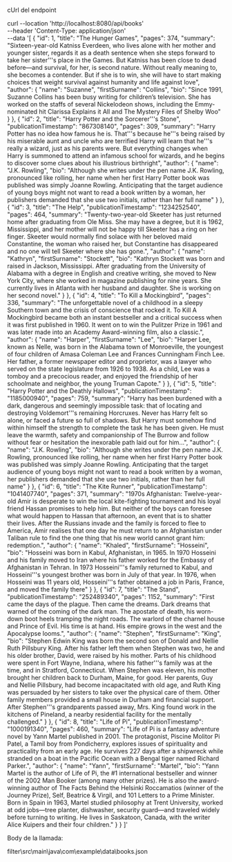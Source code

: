 cUrl del endpoint

curl --location 'http://localhost:8080/api/books' \
--header 'Content-Type: application/json' \
--data '[
{
"id": 1,
"title": "The Hunger Games",
"pages": 374,
"summary": "Sixteen-year-old Katniss Everdeen, who lives alone with her mother and younger sister, regards it as a death sentence when she steps forward to take her sister'\''s place in the Games. But Katniss has been close to dead before—and survival, for her, is second nature. Without really meaning to, she becomes a contender. But if she is to win, she will have to start making choices that weight survival against humanity and life against love",
"author": {
"name": "Suzanne",
"firstSurname": "Collins",
"bio": "Since 1991, Suzanne Collins has been busy writing for children’s television. She has worked on the staffs of several Nickelodeon shows, including the Emmy-nominated hit Clarissa Explains it All and The Mystery Files of Shelby Woo"
}
},
{
"id": 2,
"title": "Harry Potter and the Sorcerer'\''s Stone",
"publicationTimestamp": "867308140",
"pages": 309,
"summary": "Harry Potter has no idea how famous he is. That'\''s because he'\''s being raised by his miserable aunt and uncle who are terrified Harry will learn that he'\''s really a wizard, just as his parents were. But everything changes when Harry is summoned to attend an infamous school for wizards, and he begins to discover some clues about his illustrious birthright",
"author": {
"name": "J.K. Rowling",
"bio": "Although she writes under the pen name J.K. Rowling, pronounced like rolling, her name when her first Harry Potter book was published was simply Joanne Rowling. Anticipating that the target audience of young boys might not want to read a book written by a woman, her publishers demanded that she use two initials, rather than her full name"
}
},
{
"id": 3,
"title": "The Help",
"publicationTimestamp": "1234252540",
"pages": 464,
"summary": "Twenty-two-year-old Skeeter has just returned home after graduating from Ole Miss. She may have a degree, but it is 1962, Mississippi, and her mother will not be happy till Skeeter has a ring on her finger. Skeeter would normally find solace with her beloved maid Constantine, the woman who raised her, but Constantine has disappeared and no one will tell Skeeter where she has gone.",
"author": {
"name": "Kathryn",
"firstSurname": "Stockett",
"bio": "Kathryn Stockett was born and raised in Jackson, Mississippi. After graduating from the University of Alabama with a degree in English and creative writing, she moved to New York City, where she worked in magazine publishing for nine years. She currently lives in Atlanta with her husband and daughter. She is working on her second novel."
}
},
{
"id": 4,
"title": "To Kill a Mockingbird",
"pages": 336,
"summary": "The unforgettable novel of a childhood in a sleepy Southern town and the crisis of conscience that rocked it. To Kill A Mockingbird became both an instant bestseller and a critical success when it was first published in 1960. It went on to win the Pulitzer Prize in 1961 and was later made into an Academy Award-winning film, also a classic.",
"author": {
"name": "Harper",
"firstSurname": "Lee",
"bio": "Harper Lee, known as Nelle, was born in the Alabama town of Monroeville, the youngest of four children of Amasa Coleman Lee and Frances Cunningham Finch Lee. Her father, a former newspaper editor and proprietor, was a lawyer who served on the state legislature from 1926 to 1938. As a child, Lee was a tomboy and a precocious reader, and enjoyed the friendship of her schoolmate and neighbor, the young Truman Capote."
}
},
{
"id": 5,
"title": "Harry Potter and the Deathly Hallows",
"publicationTimestamp": "1185000940",
"pages": 759,
"summary": "Harry has been burdened with a dark, dangerous and seemingly impossible task: that of locating and destroying Voldemort'\''s remaining Horcruxes. Never has Harry felt so alone, or faced a future so full of shadows. But Harry must somehow find within himself the strength to complete the task he has been given. He must leave the warmth, safety and companionship of The Burrow and follow without fear or hesitation the inexorable path laid out for him...",
"author": {
"name": "J.K. Rowling",
"bio": "Although she writes under the pen name J.K. Rowling, pronounced like rolling, her name when her first Harry Potter book was published was simply Joanne Rowling. Anticipating that the target audience of young boys might not want to read a book written by a woman, her publishers demanded that she use two initials, rather than her full name"
}
},
{
"id": 6,
"title": "The Kite Runner",
"publicationTimestamp": "1041407740",
"pages": 371,
"summary": "1970s Afghanistan: Twelve-year-old Amir is desperate to win the local kite-fighting tournament and his loyal friend Hassan promises to help him. But neither of the boys can foresee what would happen to Hassan that afternoon, an event that is to shatter their lives. After the Russians invade and the family is forced to flee to America, Amir realises that one day he must return to an Afghanistan under Taliban rule to find the one thing that his new world cannot grant him: redemption.",
"author": {
"name": "Khaled",
"firstSurname": "Hosseini",
"bio": "Hosseini was born in Kabul, Afghanistan, in 1965. In 1970 Hosseini and his family moved to Iran where his father worked for the Embassy of Afghanistan in Tehran. In 1973 Hosseini'\''s family returned to Kabul, and Hosseini'\''s youngest brother was born in July of that year. In 1976, when Hosseini was 11 years old, Hosseini'\''s father obtained a job in Paris, France, and moved the family there"
}
},
{
"id": 7,
"title": "The Stand",
"publicationTimestamp": "252489340",
"pages": 1152,
"summary": "First came the days of the plague. Then came the dreams. Dark dreams that warned of the coming of the dark man. The apostate of death, his worn-down boot heels tramping the night roads. The warlord of the charnel house and Prince of Evil. His time is at hand. His empire grows in the west and the Apocalypse looms.",
"author": {
"name": "Stephen",
"firstSurname": "King",
"bio": "Stephen Edwin King was born the second son of Donald and Nellie Ruth Pillsbury King. After his father left them when Stephen was two, he and his older brother, David, were raised by his mother. Parts of his childhood were spent in Fort Wayne, Indiana, where his father'\''s family was at the time, and in Stratford, Connecticut. When Stephen was eleven, his mother brought her children back to Durham, Maine, for good. Her parents, Guy and Nellie Pillsbury, had become incapacitated with old age, and Ruth King was persuaded by her sisters to take over the physical care of them. Other family members provided a small house in Durham and financial support. After Stephen'\''s grandparents passed away, Mrs. King found work in the kitchens of Pineland, a nearby residential facility for the mentally challenged."
}
},
{
"id": 8,
"title": "Life of Pi",
"publicationTimestamp": "1000191340",
"pages": 460,
"summary": "Life of Pi is a fantasy adventure novel by Yann Martel published in 2001. The protagonist, Piscine Molitor Pi Patel, a Tamil boy from Pondicherry, explores issues of spirituality and practicality from an early age. He survives 227 days after a shipwreck while stranded on a boat in the Pacific Ocean with a Bengal tiger named Richard Parker.",
"author": {
"name": "Yann",
"firstSurname": "Martel",
"bio": "Yann Martel is the author of Life of Pi, the #1 international bestseller and winner of the 2002 Man Booker (among many other prizes). He is also the award-winning author of The Facts Behind the Helsinki Roccamatios (winner of the Journey Prize), Self, Beatrice & Virgil, and 101 Letters to a Prime Minister. Born in Spain in 1963, Martel studied philosophy at Trent University, worked at odd jobs—tree planter, dishwasher, security guard—and traveled widely before turning to writing. He lives in Saskatoon, Canada, with the writer Alice Kuipers and their four children."
}
}
]'



Body de la llamada:

filter\src\main\java\com\example\data\books.json